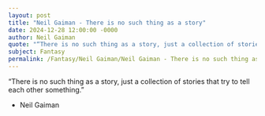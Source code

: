 ```yaml
---
layout: post
title: "Neil Gaiman - There is no such thing as a story"
date: 2024-12-28 12:00:00 -0000
author: Neil Gaiman
quote: "“There is no such thing as a story, just a collection of stories that try to tell each other something.”"
subject: Fantasy
permalink: /Fantasy/Neil Gaiman/Neil Gaiman - There is no such thing as a story
---
```


“There is no such thing as a story, just a collection of stories that try to tell each other something.”

- Neil Gaiman

